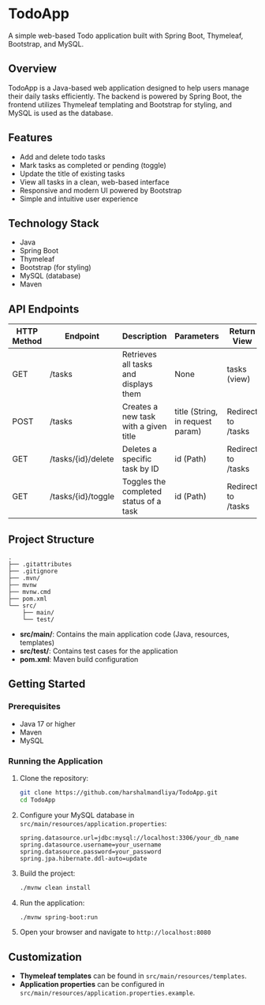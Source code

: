 # TodoApp

A simple web-based Todo application built with Spring Boot, Thymeleaf, Bootstrap, and MySQL.

## Overview

TodoApp is a Java-based web application designed to help users manage their daily tasks efficiently. The backend is powered by Spring Boot, the frontend utilizes Thymeleaf templating and Bootstrap for styling, and MySQL is used as the database.

## Features

- Add and delete todo tasks
- Mark tasks as completed or pending (toggle)
- Update the title of existing tasks
- View all tasks in a clean, web-based interface
- Responsive and modern UI powered by Bootstrap
- Simple and intuitive user experience

## Technology Stack

- Java
- Spring Boot
- Thymeleaf
- Bootstrap (for styling)
- MySQL (database)
- Maven

## API Endpoints

| HTTP Method | Endpoint                  | Description                                | Parameters                | Return View           |
|-------------|---------------------------|--------------------------------------------|---------------------------|-----------------------|
| GET         | /tasks                    | Retrieves all tasks and displays them      | None                      | tasks (view)          |
| POST        | /tasks                    | Creates a new task with a given title      | title (String, in request param) | Redirect to /tasks   |
| GET         | /tasks/{id}/delete        | Deletes a specific task by ID              | id (Path)                 | Redirect to /tasks    |
| GET         | /tasks/{id}/toggle        | Toggles the completed status of a task     | id (Path)                 | Redirect to /tasks    |

## Project Structure

```
.
├── .gitattributes
├── .gitignore
├── .mvn/
├── mvnw
├── mvnw.cmd
├── pom.xml
└── src/
    ├── main/
    └── test/
```

- **src/main/**: Contains the main application code (Java, resources, templates)
- **src/test/**: Contains test cases for the application
- **pom.xml**: Maven build configuration

## Getting Started

### Prerequisites

- Java 17 or higher
- Maven
- MySQL

### Running the Application

1. Clone the repository:
    ```bash
    git clone https://github.com/harshalmandliya/TodoApp.git
    cd TodoApp
    ```

2. Configure your MySQL database in `src/main/resources/application.properties`:
    ```
    spring.datasource.url=jdbc:mysql://localhost:3306/your_db_name
    spring.datasource.username=your_username
    spring.datasource.password=your_password
    spring.jpa.hibernate.ddl-auto=update
    ```

3. Build the project:
    ```bash
    ./mvnw clean install
    ```

4. Run the application:
    ```bash
    ./mvnw spring-boot:run
    ```

5. Open your browser and navigate to `http://localhost:8080`

## Customization

- **Thymeleaf templates** can be found in `src/main/resources/templates`.
- **Application properties** can be configured in `src/main/resources/application.properties.example`.